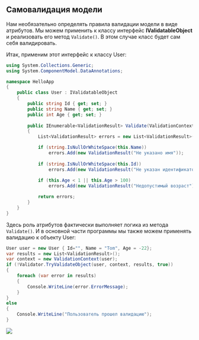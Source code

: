 ## Самовалидация модели

Нам необязательно определять правила валидации модели в виде атрибутов. Мы можем применить к классу интерфейс **IValidatableObject** 
и реализовать его метод `Validate()`. В этом случае класс будет сам себя валидировать.

Итак, применим этот интерфейс к классу User:

```cs
using System.Collections.Generic;
using System.ComponentModel.DataAnnotations;

namespace HelloApp
{
    public class User : IValidatableObject
    {
        public string Id { get; set; }
        public string Name { get; set; }
        public int Age { get; set; }
        
        public IEnumerable<ValidationResult> Validate(ValidationContext validationContext)
        {
            List<ValidationResult> errors = new List<ValidationResult>();

            if (string.IsNullOrWhiteSpace(this.Name))
				errors.Add(new ValidationResult("Не указано имя"));
            
            if (string.IsNullOrWhiteSpace(this.Id))
				errors.Add(new ValidationResult("Не указан идентификатор пользователя"));
            
            if (this.Age < 1 || this.Age > 100)
				errors.Add(new ValidationResult("Недопустимый возраст"));

            return errors;
        }
    }
}
```

Здесь роль атрибутов фактически выполняет логика из метода `Validate()`. И в основной части программы мы также можем применять валидацию к 
объекту User:

```cs
User user = new User { Id="", Name = "Tom", Age = -22};
var results = new List<ValidationResult>();
var context = new ValidationContext(user);
if (!Validator.TryValidateObject(user, context, results, true))
{
    foreach (var error in results)
    {
        Console.WriteLine(error.ErrorMessage);
    }
}
else
{
    Console.WriteLine("Пользователь прошел валидацию");
}
```

![](https://metanit.com/web/javascript/./pics/26.4.png)

